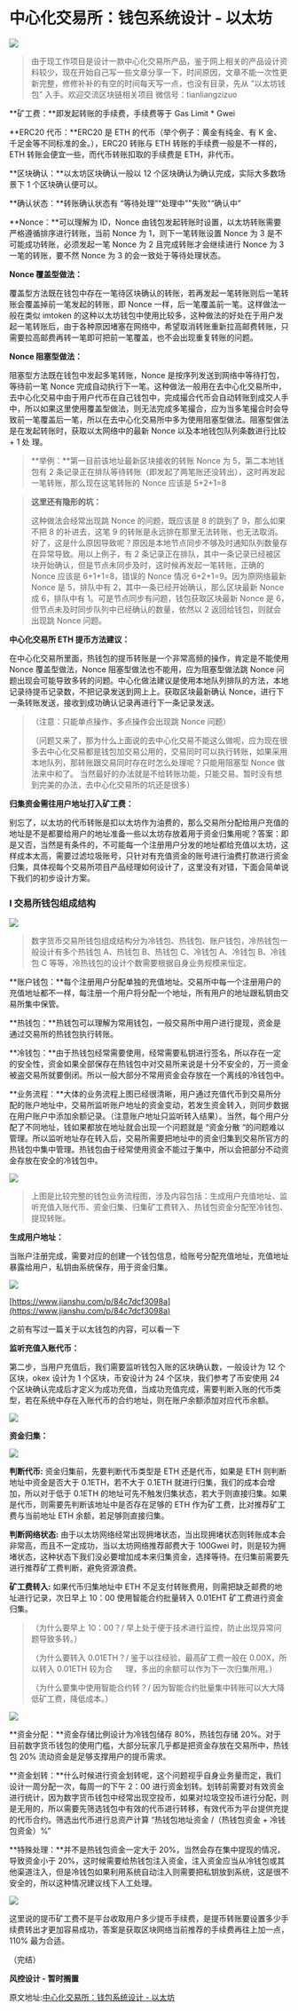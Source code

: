 # 中心化交易所：钱包系统设计 - 以太坊

![](http://img.wandouip.com/crawler/jianshu/2019110/3955be2b349934c7151fcb3934ba5f31)

> 由于现工作项目是设计一款中心化交易所产品，鉴于网上相关的产品设计资料较少，现在开始自己写一些文章分享一下，时间原因，文章不能一次性更新完整，修修补补的有空的时间每天写一点，也没有目录，先从 “以太坊钱包” 入手。欢迎交流区块链相关项目 微信号：tianliangzizuo

**矿工费：**即发起转账的手续费，手续费等于 Gas Limit * Gwei

**ERC20 代币：**ERC20 是 ETH 的代币（举个例子：黄金有纯金、有 K 金、千足金等不同标准的金。），ERC20 转账与 ETH 转账的手续费一般是不一样的，ETH 转账会便宜一些，而代币转账扣取的手续费是 ETH，非代币。

**区块确认：**以太坊区块确认一般以 12 个区块确认为确认完成，实际大多数场景下 1 个区块确认便可以。

**确认状态：**转账确认状态有 “等待处理”“处理中”"失败"“确认中”

**Nonce：**可以理解为 ID，Nonce 由钱包发起转账时设置，以太坊转账需要严格遵循排序进行转账，当前 Nonce 为 1，则下一笔转账设置 Nonce 为 3 是不可能成功转账，必须发起一笔 Nonce 为 2 且完成转账才会继续进行 Nonce 为 3 一笔的转账，要不然 Nonce 为 3 的会一致处于等待处理状态。

**Nonce 覆盖型做法：**

覆盖型方法既在钱包中存在一笔待区块确认的转账，若再发起一笔转账则后一笔转账会覆盖掉前一笔发起的转账，即 Nonce 一样，后一笔覆盖前一笔。这样做法一般在类似 imtoken 的这种以太坊钱包中使用比较多，这种做法的好处在于用户发起一笔转账后，由于各种原因堵塞在网络中，希望取消转账重新拉高邮费转账，只需要拉高邮费再转一笔即可把前一笔覆盖，也不会出现重复转账的问题。

**Nonce 阻塞型做法：**

阻塞型方法既在钱包中发起多笔转账，Nonce 是按序列发送到网络中等待打包，等待前一笔 Nonce 完成自动执行下一笔。这种做法一般用在去中心化交易所中，去中心化交易中由于用户代币在自己钱包中，完成撮合代币会自动转账到成交人手中，所以如果这里使用覆盖型做法，则无法完成多笔撮合，应为当多笔撮合时会导致前一笔覆盖后一笔，所以在去中心化交易所中多为使用阻塞型做法。阻塞型做法是在发起转账时，获取以太网络中的最新 Nonce 以及本地钱包队列条数进行比较 + 1 处 理。

> **举例：**第一目前该地址最新区块接收的转账 Nonce 为 5，第二本地钱包有 2 条记录正在排队等待转账（即发起了两笔账还没转出），这时再发起一笔转账，那么现在这笔转账的 Nonce 应该是 5+2+1=8

> **这里还有隐形的坑：**
> 
> 这种做法会经常出现跳 Nonce 的问题，既应该是 8 的跳到了 9，那么如果不把 8 的补进去，这笔 9 的转账是永远排在那里无法转账，也无法取消。好了，这是什么原因导致呢？原因是本地节点同步不够及时通知队列数量存在异常导致。用以上例子，有 2 条记录正在排队，其中一条记录已经被区块开始确认，但是节点未同步及时，这时候再发起一笔转账，正确的 Nonce 应该是 6+1+1=8，错误的 Nonce 情况 6+2+1=9。因为原网络最新 Nonce 是 5，排队中有 2，其中一条已经开始确认，那么区块最新 Nonce 成 6，排队中有 1。可是节点同步有问题，钱包获取区块最新 Nonce 是 6，但节点未及时同步队列中已经确认的数量，依然以 2 返回给钱包，则就会出现跳 Nonce 问题。

**中心化交易所 ETH 提币方法建议：**

在中心化交易所里面，热钱包的提币转账是一个非常高频的操作，肯定是不能使用 Nonce 覆盖型做法，Nonce 阻塞型做法也不能用，应为阻塞型做法跳 Nonce 问题出现会可能导致多转的问题。中心化做法建议是使用本地队列排队的方法，本地记录待提币记录数，不把记录发送到网上上。获取区块最新确认 Nonce，进行下一条转账发送，接收到成功确认记录再进行下一条记录发送。

> （注意：只能单点操作，多点操作会出现跳 Nonce 问题）
> 
> （问题又来了，那为什么上面说的去中心化交易不能这么做呢，应为现在很多去中心化交易都是钱包加交易公用的，交易同时可以执行转账，如果采用本地队列，那转账跟交易同时存在时怎么处理呢？只能用阻塞型 Nonce 做法来中和了。 当然最好的办法就是不给转账功能，只能交易。暂时没有想到完美的办法，去中心化交易所的坑还是很多）

**归集资金需往用户地址打入矿工费：**

别忘了，以太坊的代币转账是扣以太坊作为油费的，那么交易所分配给用户充值的地址是不是都要给用户的地址准备一些以太坊存放着用于资金归集用呢？答案：即是又否，当然是有条件的，不可能每一个注册用户分发的地址都给充值以太坊，这样成本太高，需要过滤垃圾账号，只针对有充值资金的账号进行油费打款进行资金归集，具体视每个交易所项目产品经理如何设计了，这里没有对错，下面会简单说下我们的初步设计方案。

### I 交易所钱包组成结构

![](http://img.wandouip.com/crawler/jianshu/2019110/bfb8b8b54b0da8416ef61fbb96f467be)

> 数字货币交易所钱包组成结构分为冷钱包、热钱包、账户钱包，冷热钱包一般设计有多个热钱包 A、热钱包 B、热钱包 C、冷钱包 A、冷钱包 B、冷钱包 C 等等，冷热钱包的设计个数需要根据自身业务规模来恒定。

**账户钱包：**每个注册用户分配单独的充值地址。交易所中每一个注册用户的充值地址都不一样，每注册一个用户将分配一个地址，所有用户的地址跟私钥由交易所集中保管。

**热钱包：**热钱包可以理解为常用钱包，一般交易所中用户进行提现，资金是通过交易所的热钱包执行转账。

**冷钱包：**由于热钱包经常需要使用，经常需要私钥进行签名，所以存在一定的安全性，资金如果全部保存在热钱包中对交易所来说是十分不安全的，万一资金被盗交易所就要倒闭。所以一般大部分不常用资金会存放在一个离线的冷钱包中。

**业务流程：**大体的业务流程上图已经很清晰，用户通过充值代币到交易所分配的账户地址中，交易所监听账户地址的资金变动，若发生资金转入，则同步数据在用户账户中添加余额记录。（注意账户地址只监听转入结果）。当然，每个用户分配了不同地址，钱如果都放在地址就会出现一个问题就是 “资金分散 “的问题难以管理。所以监听地址存在转入后，交易所需要把地址中的资金归集到交易所官方的热钱包中集中管理。热钱包由于经常使用资金不能过于集中，所以会把部分不动资金存放在安全的冷钱包中。

![](http://img.wandouip.com/crawler/jianshu/2019110/1a59a5106429b9c5b1a2f1c26de264c1)

> 上图是比较完整的钱包业务流程图，涉及内容包括：生成用户充值地址、监听充值入账代币、资金归集、归集矿工费转入、热钱包资金分配至冷钱包、提现转账。

**生成用户地址：**

当账户注册完成，需要对应的创建一个钱包信息，给账号分配充值地址，充值地址暴露给用户，私钥由系统保存，用于资金归集。

![](http://img.wandouip.com/crawler/jianshu/2019110/168ccb619b79709cc31c6bb599195c89)

[https://www.jianshu.com/p/84c7dcf3098a](https://www.jianshu.com/p/84c7dcf3098a)

之前有写过一篇关于以太钱包的内容，可以看一下

**监听充值入账代币：**

第二步，当用户充值后，我们需要监听钱包入账的区块确认数，一般设计为 12 个区块，okex 设计为 1 个区块，币安设计为 24 个区块，我们参考了币安使用 24 个区块确认完成后才定义为成功充值，当成功充值完成，需要判断入账的代币类型，若在系统中存在入账代币的合约地址，则在账户余额添加对应代币余额。

![](http://img.wandouip.com/crawler/jianshu/2019110/200273001c41a1814eb25f4ee357c252)

**资金归集：**

![](http://img.wandouip.com/crawler/jianshu/2019110/0e58333dac3cb0d02f273dcac5cb3094)

**判断代币:** 资金归集前，先要判断代币类型是 ETH 还是代币，如果是 ETH 则判断地址中资金是否大于 0.1ETH，若不大于 0.1ETH 就进行归集，我们的成本会增加，所以对于低于 0.1ETH 的地址可先不触发归集状态，若大于则直接归集。如果是代币，则需要先判断该地址中是否存在足够的 ETH 作为矿工费，比对推荐矿工费与当前地址 ETH 余额，若足够则直接归集。

**判断网络状态:** 由于以太坊网络经常出现拥堵状态，当出现拥堵状态则转账成本会非常高，而且不一定成功，当以太坊网络推荐邮费大于 100Gwei 时，则是较为拥堵状态，这种状态下我们没必要增加成本来归集资金，选择等待。在归集前需要先进行推荐矿工费判断，避免资源浪费。

**矿工费转入:** 如果代币归集地址中 ETH 不足支付转账费用，则需把缺乏邮费的地址进行记录，次日早上 10：00 使用智能合约批量转入 0.01EHT 矿工费进行资金归集。

> （为什么要早上 10：00？/ 早上处于便于技术进行监控，防止出现异常问题导致多转。）
> 
> （为什么要转入 0.01ETH？/ 鉴于以往经验，最高矿工费一般在 0.00X，所以转入 0.01ETH 较为合      理，多出的余额可以作为下一次归集所用。）
> 
> （为什么要集中使用智能合约转？/ 因为智能合约批量集中转账可以大大降低矿工费，降低成本。）

![](http://img.wandouip.com/crawler/jianshu/2019110/34e518969d20a0c3cedf113e6b07ced6)

**资金分配：**资金存储比例设计为冷钱包储存 80%，热钱包存储 20%。对于目前数字货币钱包的使用门槛，大部分玩家几乎都是把资金存放在交易所中，热钱包 20% 流动资金是足够支撑用户的提币需求。

**资金划转：**什么时候进行资金划转呢，这个问题视乎自身业务量而定，我们设计一周分配一次，每周一的下午 2：00 进行资金划转。划转前需要对有效资金进行统计，因为数字货币钱包中经常出现空投币，如果对垃圾空投币进行分配，则是无用的，所以需要先筛选钱包中有效的代币进行转移，有效代币为平台提供充提的代币合约。筛选出代币进行总资产计算 “热钱包地址资金 /（热钱包资金 + 冷钱包资金）%”

**特殊处理：**并不是热钱包资金一定大于 20%，当然会存在集中提现的情况，导致资金小于 20%，这时候需要给热钱包注入资金，注入资金应当从冷钱包或其他渠道注入，但是冷钱包如果利用系统自动注入则需要把私钥放到系统，这是很不安全的，所以这种情况建议线下人工处理。

![](http://img.wandouip.com/crawler/jianshu/2019110/eedc49b1f9a6d8e95f6c722036381b45)

这里说的提币矿工费不是平台收取用户多少提币手续费，是提币转账要设置多少手续费转出才更加容易成功，答案是获取区块网络当前推荐的手续费再往上加一点，110% 最为合适。

（完结）

**风控设计 - 暂时搁置**


原文地址:[中心化交易所：钱包系统设计 - 以太坊](https://www.wandouip.com/t5i12601/)


